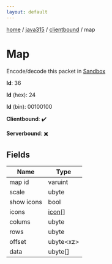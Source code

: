 ```yaml
---
layout: default
---
```


[home](/)  /  [java315](/protocol/java315)  /  [clientbound](/protocol/java315/clientbound)  /  map

# Map

Encode/decode this packet in [Sandbox](../../../sandbox/java315#Clientbound.Map)

**Id**: 36

**Id** (hex): 24

**Id** (bin): 00100100

**Clientbound**: ✔️

**Serverbound**: ✖️

## Fields

Name | Type
---|---
map id | varuint
scale | ubyte
show icons | bool
icons | [icon](/protocol/java315/types/icon)[]
colums | ubyte
rows | ubyte
offset | ubyte&lt;xz&gt;
data | ubyte[]
